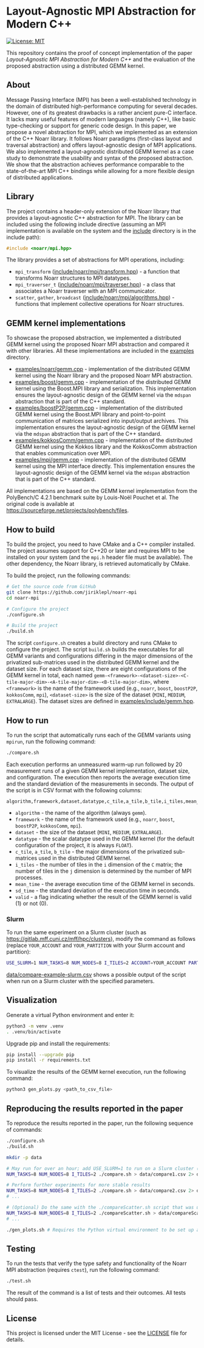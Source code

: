 # Layout-Agnostic MPI Abstraction for Modern C++

[![License: MIT](https://img.shields.io/badge/License-MIT-blue.svg)](./LICENSE)

This repository contains the proof of concept implementation of the paper *Layout-Agnostic MPI Abstraction for Modern C++* and the evaluation of the proposed abstraction using a distributed GEMM kernel.

## About

Message Passing Interface (MPI) has been a well-established technology in the domain of distributed high-performance computing for several decades. However, one of its greatest drawbacks is a rather ancient pure-C interface. It lacks many useful features of modern languages (namely C++), like basic type-checking or support for generic code design. In this paper, we propose a novel abstraction for MPI, which we implemented as an extension of the C++ Noarr library. It follows Noarr paradigms (first-class layout and traversal abstraction) and offers layout-agnostic design of MPI applications. We also implemented a layout-agnostic distributed GEMM kernel as a case study to demonstrate the usability and syntax of the proposed abstraction. We show that the abstraction achieves performance comparable to the state-of-the-art MPI C++ bindings while allowing for a more flexible design of distributed applications.

## Library

The project contains a header-only extension of the Noarr library that provides a layout-agnostic C++ abstraction for MPI. The library can be included using the following include directive (assuming an MPI implementation is available on the system and the [include](include) directory is in the include path):

```cpp
#include <noarr/mpi.hpp>
```

The library provides a set of abstractions for MPI operations, including:

- `mpi_transform` ([include/noarr/mpi/transform.hpp](include/noarr/mpi/transform.hpp)) - a function that transforms Noarr structures to MPI datatypes.
- `mpi_traverser_t` ([include/noarr/mpi/traverser.hpp](include/noarr/mpi/traverser.hpp)) - a class that associates a Noarr traverser with an MPI communicator.
- `scatter`, `gather`, `broadcast` ([include/noarr/mpi/algorithms.hpp](include/noarr/mpi/algorithms.hpp)) - functions that implement collective operations for Noarr structures.

## GEMM kernel implementations

To showcase the proposed abstraction, we implemented a distributed GEMM kernel using the proposed Noarr MPI abstraction and compared it with other libraries. All these implementations are included in the [examples](examples) directory.

- [examples/noarr/gemm.cpp](examples/noarr/gemm.cpp) - implementation of the distributed GEMM kernel using the Noarr library and the proposed Noarr MPI abstraction.
- [examples/boost/gemm.cpp](examples/boost/gemm.cpp) - implementation of the distributed GEMM kernel using the Boost.MPI library and serialization. This implementation ensures the layout-agnostic design of the GEMM kernel via the `mdspan` abstraction that is part of the C++ standard.
- [examples/boostP2P/gemm.cpp](examples/boostP2P/gemm.cpp) - implementation of the distributed GEMM kernel using the Boost.MPI library and point-to-point communication of matrices serialized into input/output archives. This implementation ensures the layout-agnostic design of the GEMM kernel via the `mdspan` abstraction that is part of the C++ standard.
- [examples/kokkosComm/gemm.cpp](examples/kokkosComm/gemm.cpp) - implementation of the distributed GEMM kernel using the Kokkos library and the KokkosComm abstraction that enables communication over MPI.
- [examples/mpi/gemm.cpp](examples/mpi/gemm.cpp) - implementation of the distributed GEMM kernel using the MPI interface directly. This implementation ensures the layout-agnostic design of the GEMM kernel via the `mdspan` abstraction that is part of the C++ standard.

All implementations are based on the GEMM kernel implementation from the PolyBench/C 4.2.1 benchmark suite by Louis-Noël Pouchet et al. The original code is available at <https://sourceforge.net/projects/polybench/files>.

## How to build

To build the project, you need to have CMake and a C++ compiler installed. The project assumes support for C++20 or later and requires MPI to be installed on your system (and the `mpi.h` header file must be available). The other dependency, the Noarr library, is retrieved automatically by CMake.

To build the project, run the following commands:

```bash
# Get the source code from GitHub
git clone https://github.com/jiriklepl/noarr-mpi
cd noarr-mpi

# Configure the project
./configure.sh

# Build the project
./build.sh
```

The script `configure.sh` creates a build directory and runs CMake to configure the project. The script `build.sh` builds the executables for all GEMM variants and configurations differing in the major dimensions of the privatized sub-matrices used in the distributed GEMM kernel and the dataset size. For each dataset size, there are eight configurations of the GEMM kernel in total, each named `gemm-<framework>-<dataset-size>-<C-tile-major-dim>-<A-tile-major-dim>-<B-tile-major-dim>`, where `<framework>` is the name of the framework used (e.g., `noarr`, `boost`, `boostP2P`, `kokkosComm`, `mpi`), `<dataset-size>` is the size of the dataset (`MINI`, `MEDIUM`, `EXTRALARGE`). The dataset sizes are defined in [examples/include/gemm.hpp](examples/include/gemm.hpp).

## How to run

To run the script that automatically runs each of the GEMM variants using `mpirun`, run the following command:

```bash
./compare.sh
```

Each execution performs an unmeasured warm-up run followed by 20 measurement runs of a given GEMM kernel implementation, dataset size, and configuration. The execution then reports the average execution time and the standard deviation of the measurements in seconds. The output of the script is in CSV format with the following columns:

```csv
algorithm,framework,dataset,datatype,c_tile,a_tile,b_tile,i_tiles,mean_time,sd_time,valid
```

- `algorithm` - the name of the algorithm (always `gemm`).
- `framework` - the name of the framework used (e.g., `noarr`, `boost`, `boostP2P`, `kokkosComm`, `mpi`).
- `dataset` - the size of the dataset (`MINI`, `MEDIUM`, `EXTRALARGE`).
- `datatype` - the scalar datatype used in the GEMM kernel (for the default configuration of the project, it is always `FLOAT`).
- `c_tile`, `a_tile`, `b_tile` - the major dimensions of the privatized sub-matrices used in the distributed GEMM kernel.
- `i_tiles` - the number of tiles in the `i` dimension of the `C` matrix; the number of tiles in the `j` dimension is determined by the number of MPI processes.
- `mean_time` - the average execution time of the GEMM kernel in seconds.
- `sd_time` - the standard deviation of the execution time in seconds.
- `valid` - a flag indicating whether the result of the GEMM kernel is valid (1) or not (0).

### Slurm

To run the same experiment on a Slurm cluster (such as <https://gitlab.mff.cuni.cz/mff/hpc/clusters>), modify the command as follows (replace `YOUR_ACCOUNT` and `YOUR_PARTITION` with your Slurm account and partition):

```bash
USE_SLURM=1 NUM_TASKS=8 NUM_NODES=8 I_TILES=2 ACCOUNT=YOUR_ACCOUNT PARTITION=YOUR_PARTITION ./compare.sh
```

[data/compare-example-slurm.csv](data/compare-example-slurm.csv) shows a possible output of the script when run on a Slurm cluster with the specified parameters.

## Visualization

Generate a virtual Python environment and enter it:

```bash
python3 -m venv .venv
. .venv/bin/activate
```

Upgrade pip and install the requirements:

```bash
pip install --upgrade pip
pip install -r requirements.txt
```

To visualize the results of the GEMM kernel execution, run the following command:

```bash
python3 gen_plots.py <path_to_csv_file>
```

## Reproducing the results reported in the paper

To reproduce the results reported in the paper, run the following sequence of commands:

```bash
./configure.sh
./build.sh

mkdir -p data

# May run for over an hour; add USE_SLURM=1 to run on a Slurm cluster (and specify ACCOUNT and PARTITION)
NUM_TASKS=8 NUM_NODES=8 I_TILES=2 ./compare.sh > data/compare1.csv 2> data/compare1.err

# Perform further experiments for more stable results
NUM_TASKS=8 NUM_NODES=8 I_TILES=2 ./compare.sh > data/compare2.csv 2> data/compare2.err
# ...

# (Optional) Do the same with the ./compareScatter.sh script that was used to empirically determine the optimal logical dimension ordering
NUM_TASKS=8 NUM_NODES=8 I_TILES=2 ./compareScatter.sh > data/compareScatter1.csv 2> data/compareScatter1.err
# ...

./gen_plots.sh # Requires the Python virtual environment to be set up as described above
```

## Testing

To run the tests that verify the type safety and functionality of the Noarr MPI abstraction (requires `ctest`), run the following command:

```bash
./test.sh
```

The result of the command is a list of tests and their outcomes. All tests should pass.

## License

This project is licensed under the MIT License - see the [LICENSE](LICENSE) file for details.
